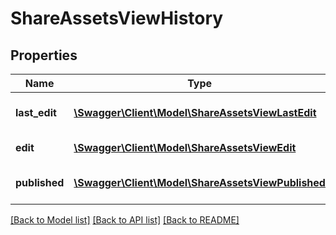 # ShareAssetsViewHistory

## Properties
Name | Type | Description | Notes
------------ | ------------- | ------------- | -------------
**last_edit** | [**\Swagger\Client\Model\ShareAssetsViewLastEdit**](ShareAssetsViewLastEdit.md) | Last edit history of asset | 
**edit** | [**\Swagger\Client\Model\ShareAssetsViewEdit**](ShareAssetsViewEdit.md) | Edit history of asset | 
**published** | [**\Swagger\Client\Model\ShareAssetsViewPublished**](ShareAssetsViewPublished.md) | Published history of asset | 

[[Back to Model list]](../README.md#documentation-for-models) [[Back to API list]](../README.md#documentation-for-api-endpoints) [[Back to README]](../README.md)


